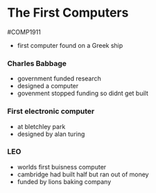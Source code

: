 # The First Computers
#COMP1911
- first computer found on a Greek ship
### Charles Babbage
- government funded research
- designed a computer
- govenment stopped funding so didnt get built
### First electronic computer
- at bletchley park
- designed by alan turing
### LEO
- worlds first buisness computer
- cambridge had built half but ran out of money
- funded by lions baking company